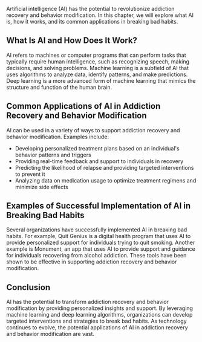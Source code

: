 
Artificial intelligence (AI) has the potential to revolutionize addiction recovery and behavior modification. In this chapter, we will explore what AI is, how it works, and its common applications in breaking bad habits.

What Is AI and How Does It Work?
--------------------------------

AI refers to machines or computer programs that can perform tasks that typically require human intelligence, such as recognizing speech, making decisions, and solving problems. Machine learning is a subfield of AI that uses algorithms to analyze data, identify patterns, and make predictions. Deep learning is a more advanced form of machine learning that mimics the structure and function of the human brain.

Common Applications of AI in Addiction Recovery and Behavior Modification
-------------------------------------------------------------------------

AI can be used in a variety of ways to support addiction recovery and behavior modification. Examples include:

* Developing personalized treatment plans based on an individual's behavior patterns and triggers
* Providing real-time feedback and support to individuals in recovery
* Predicting the likelihood of relapse and providing targeted interventions to prevent it
* Analyzing data on medication usage to optimize treatment regimens and minimize side effects

Examples of Successful Implementation of AI in Breaking Bad Habits
------------------------------------------------------------------

Several organizations have successfully implemented AI in breaking bad habits. For example, Quit Genius is a digital health program that uses AI to provide personalized support for individuals trying to quit smoking. Another example is Monument, an app that uses AI to provide support and guidance for individuals recovering from alcohol addiction. These tools have been shown to be effective in supporting addiction recovery and behavior modification.

Conclusion
----------

AI has the potential to transform addiction recovery and behavior modification by providing personalized insights and support. By leveraging machine learning and deep learning algorithms, organizations can develop targeted interventions and strategies to break bad habits. As technology continues to evolve, the potential applications of AI in addiction recovery and behavior modification are vast.
